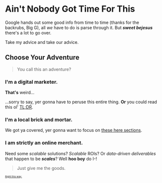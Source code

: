 # Ain't Nobody Got Time For This

Google hands out some good info from time to time (thanks for the backrubs, Big G), all *we* have to do is parse through it. But **_sweet bejesus_** there's a lot to go over.

Take my advice and take our advice.

## Choose Your Adventure

> You call this an adventure?

### I'm a digital marketer.

**That's** weird...

...sorry to say, yer gonna have to peruse this entire thing. **Or** you could read this ol' [TL;DR]().

### I'm a local brick and mortar.

We got ya covered, yer gonna want to focus on [these here sections]().

### I am strictly an online merchant.

Need some *scalable* solutions? *Scalable* ROIs? Or *data-driven deliverables* that happen to be **_scales_**? Well **hoo boy** do I-!

> Just give me the goods.

<small><small><small>[Right this way.]()</small></small></small>